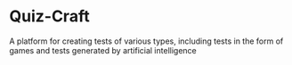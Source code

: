 # Quiz-Craft
A platform for creating tests of various types, including tests in the form of games and tests generated by artificial intelligence
